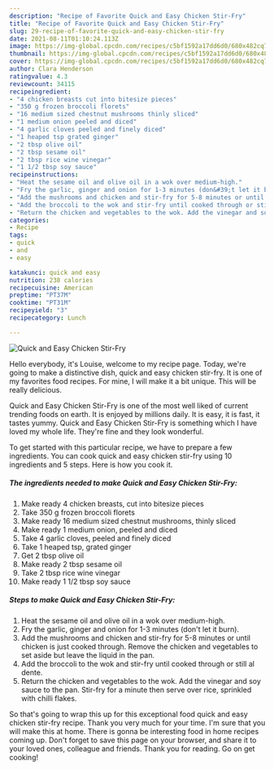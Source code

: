 ```yaml
---
description: "Recipe of Favorite Quick and Easy Chicken Stir-Fry"
title: "Recipe of Favorite Quick and Easy Chicken Stir-Fry"
slug: 29-recipe-of-favorite-quick-and-easy-chicken-stir-fry
date: 2021-08-11T01:10:24.113Z
image: https://img-global.cpcdn.com/recipes/c5bf1592a17dd6d0/680x482cq70/quick-and-easy-chicken-stir-fry-recipe-main-photo.jpg
thumbnail: https://img-global.cpcdn.com/recipes/c5bf1592a17dd6d0/680x482cq70/quick-and-easy-chicken-stir-fry-recipe-main-photo.jpg
cover: https://img-global.cpcdn.com/recipes/c5bf1592a17dd6d0/680x482cq70/quick-and-easy-chicken-stir-fry-recipe-main-photo.jpg
author: Clara Henderson
ratingvalue: 4.3
reviewcount: 34115
recipeingredient:
- "4 chicken breasts cut into bitesize pieces"
- "350 g frozen broccoli florets"
- "16 medium sized chestnut mushrooms thinly sliced"
- "1 medium onion peeled and diced"
- "4 garlic cloves peeled and finely diced"
- "1 heaped tsp grated ginger"
- "2 tbsp olive oil"
- "2 tbsp sesame oil"
- "2 tbsp rice wine vinegar"
- "1 1/2 tbsp soy sauce"
recipeinstructions:
- "Heat the sesame oil and olive oil in a wok over medium-high."
- "Fry the garlic, ginger and onion for 1-3 minutes (don&#39;t let it burn)."
- "Add the mushrooms and chicken and stir-fry for 5-8 minutes or until chicken is just cooked through. Remove the chicken and vegetables to set aside but leave the liquid in the pan."
- "Add the broccoli to the wok and stir-fry until cooked through or still al dente."
- "Return the chicken and vegetables to the wok. Add the vinegar and soy sauce to the pan. Stir-fry for a minute then serve over rice, sprinkled with chilli flakes."
categories:
- Recipe
tags:
- quick
- and
- easy

katakunci: quick and easy 
nutrition: 238 calories
recipecuisine: American
preptime: "PT37M"
cooktime: "PT31M"
recipeyield: "3"
recipecategory: Lunch

---
```



![Quick and Easy Chicken Stir-Fry](https://img-global.cpcdn.com/recipes/c5bf1592a17dd6d0/680x482cq70/quick-and-easy-chicken-stir-fry-recipe-main-photo.jpg)

Hello everybody, it's Louise, welcome to my recipe page. Today, we're going to make a distinctive dish, quick and easy chicken stir-fry. It is one of my favorites food recipes. For mine, I will make it a bit unique. This will be really delicious.



Quick and Easy Chicken Stir-Fry is one of the most well liked of current trending foods on earth. It is enjoyed by millions daily. It is easy, it is fast, it tastes yummy. Quick and Easy Chicken Stir-Fry is something which I have loved my whole life. They're fine and they look wonderful.


To get started with this particular recipe, we have to prepare a few ingredients. You can cook quick and easy chicken stir-fry using 10 ingredients and 5 steps. Here is how you cook it.

<!--inarticleads1-->

##### The ingredients needed to make Quick and Easy Chicken Stir-Fry:

1. Make ready 4 chicken breasts, cut into bitesize pieces
1. Take 350 g frozen broccoli florets
1. Make ready 16 medium sized chestnut mushrooms, thinly sliced
1. Make ready 1 medium onion, peeled and diced
1. Take 4 garlic cloves, peeled and finely diced
1. Take 1 heaped tsp, grated ginger
1. Get 2 tbsp olive oil
1. Make ready 2 tbsp sesame oil
1. Take 2 tbsp rice wine vinegar
1. Make ready 1 1/2 tbsp soy sauce




<!--inarticleads2-->

##### Steps to make Quick and Easy Chicken Stir-Fry:

1. Heat the sesame oil and olive oil in a wok over medium-high.
1. Fry the garlic, ginger and onion for 1-3 minutes (don&#39;t let it burn).
1. Add the mushrooms and chicken and stir-fry for 5-8 minutes or until chicken is just cooked through. Remove the chicken and vegetables to set aside but leave the liquid in the pan.
1. Add the broccoli to the wok and stir-fry until cooked through or still al dente.
1. Return the chicken and vegetables to the wok. Add the vinegar and soy sauce to the pan. Stir-fry for a minute then serve over rice, sprinkled with chilli flakes.




So that's going to wrap this up for this exceptional food quick and easy chicken stir-fry recipe. Thank you very much for your time. I'm sure that you will make this at home. There is gonna be interesting food in home recipes coming up. Don't forget to save this page on your browser, and share it to your loved ones, colleague and friends. Thank you for reading. Go on get cooking!
